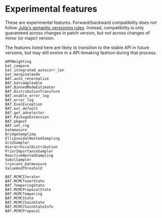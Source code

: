 # Experimental features

These are experimental features. Forward/backward compatibility does *not*
follow [Julia's semantic versioning rules](https://julialang.github.io/Pkg.jl/v1/compatibility/).
Instead, compatibility is only guaranteed across changes in patch version, but
*not* across changes of minor (or major) version.

The features listed here are likely to transition to the stable API in future
versions, but may still evolve in a API-breaking fashion during that process.

```@docs
ARPWeighting
bat_compare
bat_integrated_autocorr_len
bat_marginalmode
BAT.auto_renormalize
BAT.batsampleable
BAT.BinnedModeEstimator
BAT.DistributionTransform
BAT.enable_error_log
BAT.error_log
BAT.EvalException
BAT.ext_default
BAT.get_adselector
BAT.PackageExtension
BAT.pkgext
BAT.set_rng
batmeasure
BridgeSampling
EllipsoidalNestedSampling
GridSampler
HierarchicalDistribution
PriorImportanceSampler
ReactiveNestedSampling
SobolSampler
truncate_batmeasure
ValueAndThreshold

BAT.MCMCIterator
BAT.MCMCTunerState
BAT.TemperingState
BAT.MCMCProposalState
BAT.MCMCTempering
BAT.MCMCState
BAT.MCMCChainState
BAT.MCMCChainStateInfo
BAT.MCMCProposal
```

